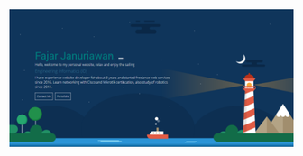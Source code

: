  <img src="https://raw.githubusercontent.com/januriawan/januriawan.github.io/master/januriawan/januriawan.github.png" alt="januriawan"> 
